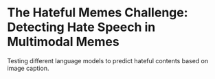 # The Hateful Memes Challenge: Detecting Hate Speech in Multimodal Memes
Testing different language models to predict hateful contents based on image caption.
